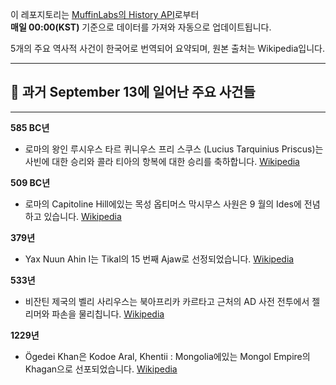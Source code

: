 

이 레포지토리는 [MuffinLabs의 History API](https://history.muffinlabs.com/date)로부터  
**매일 00:00(KST)** 기준으로 데이터를 가져와 자동으로 업데이트됩니다.

5개의 주요 역사적 사건이 한국어로 번역되어 요약되며, 원본 출처는 Wikipedia입니다.

---

## 📅 과거 **September 13**에 일어난 주요 사건들

---
**585 BC년**
- 로마의 왕인 루시우스 타르 퀴니우스 프리 스쿠스 (Lucius Tarquinius Priscus)는 사빈에 대한 승리와 콜라 티아의 항복에 대한 승리를 축하합니다.  [Wikipedia](https://wikipedia.org/wiki/Lucius_Tarquinius_Priscus)

**509 BC년**
- 로마의 Capitoline Hill에있는 목성 옵티머스 막시무스 사원은 9 월의 Ides에 전념하고 있습니다.  [Wikipedia](https://wikipedia.org/wiki/Temple_of_Jupiter_Optimus_Maximus)

**379년**
- Yax Nuun Ahin I는 Tikal의 15 번째 Ajaw로 선정되었습니다.  [Wikipedia](https://wikipedia.org/wiki/Yax_Nuun_Ahiin_I)

**533년**
- 비잔틴 제국의 벨리 사리우스는 북아프리카 카르타고 근처의 AD 사전 전투에서 젤리머와 파손을 물리칩니다.  [Wikipedia](https://wikipedia.org/wiki/Belisarius)

**1229년**
- Ögedei Khan은 Kodoe Aral, Khentii : Mongolia에있는 Mongol Empire의 Khagan으로 선포되었습니다.  [Wikipedia](https://wikipedia.org/wiki/%C3%96gedei_Khan)
